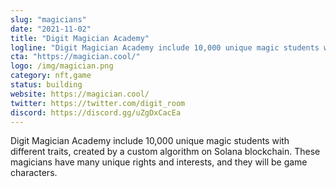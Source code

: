 ```yaml
---
slug: "magicians"
date: "2021-11-02"
title: "Digit Magician Academy"
logline: "Digit Magician Academy include 10,000 unique magic students with different traits, created by a custom algorithm on Solana blockchain. "
cta: "https://magician.cool/"
logo: /img/magician.png
category: nft,game
status: building
website: https://magician.cool/
twitter: https://twitter.com/digit_room
discord: https://discord.gg/uZgDxCacEa
---
```



Digit Magician Academy include 10,000 unique magic students with different traits, created by a custom algorithm on Solana blockchain. 
These magicians have many unique rights and interests, and they will be game characters.
